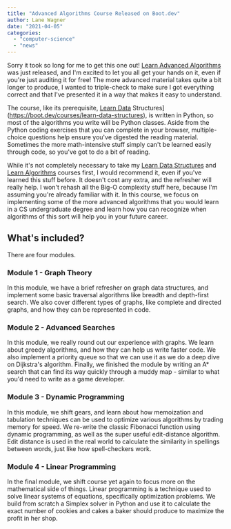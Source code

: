 ```yaml
---
title: "Advanced Algorithms Course Released on Boot.dev"
author: Lane Wagner
date: "2021-04-05"
categories: 
  - "computer-science"
  - "news"
---
```


Sorry it took so long for me to get this one out! [Learn Advanced Algorithms](https://boot.dev/courses/learn-advanced-algorithms) was just released, and I'm excited to let you all get your hands on it, even if you're just auditing it for free! The more advanced material takes quite a bit longer to produce, I wanted to triple-check to make sure I got everything correct and that I've presented it in a way that makes it easy to understand.

The course, like its prerequisite, [Learn Data](https://boot.dev/courses/learn-data-structures) Structures](https://boot.dev/courses/learn-data-structures), is written in Python, so most of the algorithms you write will be Python classes. Aside from the Python coding exercises that you can complete in your browser, multiple-choice questions help ensure you've digested the reading material. Sometimes the more math-intensive stuff simply can't be learned easily through code, so you've got to do a bit of reading.

While it's not completely necessary to take my [Learn Data Structures](https://boot.dev/courses/learn-data-structures) and [Learn Algorithms](https://boot.dev/courses/learn-algorithms) courses first, I would recommend it, even if you've learned this stuff before. It doesn't cost any extra, and the refresher will really help. I won't rehash all the Big-O complexity stuff here, because I'm assuming you're already familiar with it. In this course, we focus on implementing some of the more advanced algorithms that you would learn in a CS undergraduate degree and learn how you can recognize when algorithms of this sort will help you in your future career.

## What's included?

There are four modules.

### Module 1 - Graph Theory

In this module, we have a brief refresher on graph data structures, and implement some basic traversal algorithms like breadth and depth-first search. We also cover different types of graphs, like complete and directed graphs, and how they can be represented in code.

### Module 2 - Advanced Searches

In this module, we really round out our experience with graphs. We learn about greedy algorithms, and how they can help us write faster code. We also implement a priority queue so that we can use it as we do a deep dive on Dijkstra's algorithm. Finally, we finished the module by writing an A\* search that can find its way quickly through a muddy map - similar to what you'd need to write as a game developer.

### Module 3 - Dynamic Programming

In this module, we shift gears, and learn about how memoization and tabulation techniques can be used to optimize various algorithms by trading memory for speed. We re-write the classic Fibonacci function using dynamic programming, as well as the super useful edit-distance algorithm. Edit distance is used in the real world to calculate the similarity in spellings between words, just like how spell-checkers work.

### Module 4 - Linear Programming

In the final module, we shift course yet again to focus more on the mathematical side of things. Linear programming is a technique used to solve linear systems of equations, specifically optimization problems. We build from scratch a Simplex solver in Python and use it to calculate the exact number of cookies and cakes a baker should produce to maximize the profit in her shop.
